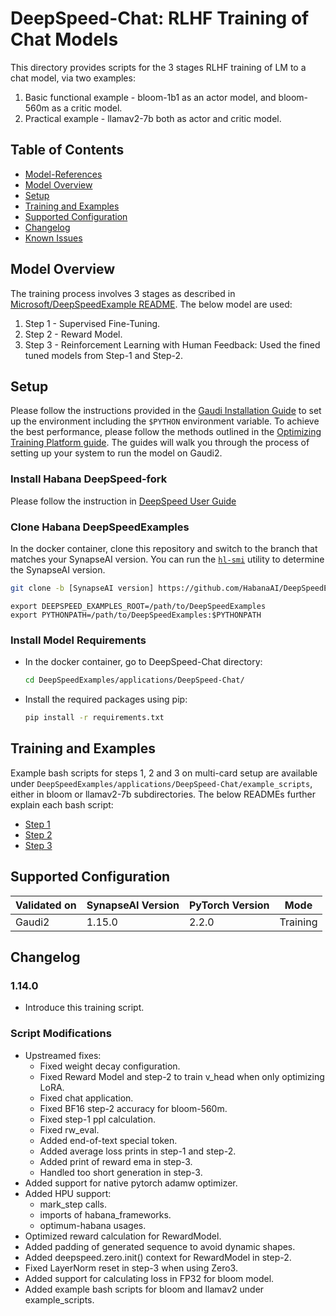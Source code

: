 # DeepSpeed-Chat: RLHF Training of Chat Models

This directory provides scripts for the 3 stages RLHF training of LM to a chat model, via two examples:
1. Basic functional example - bloom-1b1 as an actor model, and bloom-560m as a critic model.
2. Practical example - llamav2-7b both as actor and critic model.

## Table of Contents
* [Model-References](../../../../README.md)
* [Model Overview](#model-overview)
* [Setup](#setup)
* [Training and Examples](#training-and-examples)
* [Supported Configuration](#supported-configuration)
* [Changelog](#changelog)
* [Known Issues](#knownissues)

## Model Overview
The training process involves 3 stages as described in [Microsoft/DeepSpeedExample README](https://github.com/microsoft/DeepSpeedExamples/tree/master/applications/DeepSpeed-Chat#-demonstration-individual-step-fine-tuning).
The below model are used:
1. Step 1 - Supervised Fine-Tuning.
2. Step 2 - Reward Model.
3. Step 3 - Reinforcement Learning with Human Feedback: Used the fined tuned models from Step-1 and Step-2.

## Setup
Please follow the instructions provided in the [Gaudi Installation Guide](https://docs.habana.ai/en/latest/Installation_Guide/index.html)
to set up the environment including the `$PYTHON` environment variable. To achieve the best performance, please follow the methods outlined in the [Optimizing Training Platform guide](https://docs.habana.ai/en/latest/PyTorch/Model_Optimization_PyTorch/Optimization_in_Training_Platform.html).
The guides will walk you through the process of setting up your system to run the model on Gaudi2.

### Install Habana DeepSpeed-fork
Please follow the instruction in [DeepSpeed User Guide](https://docs.habana.ai/en/master/PyTorch/DeepSpeed/DeepSpeed_User_Guide/DeepSpeed_User_Guide.html)

### Clone Habana DeepSpeedExamples
In the docker container, clone this repository and switch to the branch that matches your SynapseAI version.
You can run the [`hl-smi`](https://docs.habana.ai/en/latest/System_Management_Tools_Guide/System_Management_Tools.html#hl-smi-utility-options) utility to determine the SynapseAI version.
```bash
git clone -b [SynapseAI version] https://github.com/HabanaAI/DeepSpeedExamples
```

```
export DEEPSPEED_EXAMPLES_ROOT=/path/to/DeepSpeedExamples
export PYTHONPATH=/path/to/DeepSpeedExamples:$PYTHONPATH

```

### Install Model Requirements
* In the docker container, go to DeepSpeed-Chat directory:
  ```bash
  cd DeepSpeedExamples/applications/DeepSpeed-Chat/
  ```

* Install the required packages using pip:
  ```bash
  pip install -r requirements.txt
  ```

## Training and Examples
Example bash scripts for steps 1, 2 and 3 on multi-card setup are available under `DeepSpeedExamples/applications/DeepSpeed-Chat/example_scripts`, either in bloom or llamav2-7b subdirectories. 
The below READMEs further explain each bash script:
* [Step 1](training/step1_supervised_finetuning/README.md)
* [Step 2](training/step2_reward_model_finetuning/README.md)
* [Step 3](training/step3_rlhf_finetuning/README.md)

## Supported Configuration
| Validated on  | SynapseAI Version | PyTorch Version | Mode |
|---------|-------------------|-----------------|-------------|
| Gaudi2  | 1.15.0            | 2.2.0           | Training |


## Changelog
### 1.14.0
* Introduce this training script.

### Script Modifications
- Upstreamed fixes:
  - Fixed weight decay configuration.
  - Fixed Reward Model and step-2 to train v_head when only optimizing LoRA.
  - Fixed chat application.
  - Fixed BF16 step-2 accuracy for bloom-560m.
  - Fixed step-1 ppl calculation.
  - Fixed rw_eval.
  - Added end-of-text special token.
  - Added average loss prints in step-1 and step-2.
  - Added print of reward ema in step-3.
  - Handled too short generation in step-3.
- Added support for native pytorch adamw optimizer.
- Added HPU support:
  - mark_step calls.
  - imports of habana_frameworks.
  - optimum-habana usages.
- Optimized reward calculation for RewardModel.
- Added padding of generated sequence to avoid dynamic shapes.
- Added deepspeed.zero.init() context for RewardModel in step-2.
- Fixed LayerNorm reset in step-3 when using Zero3.
- Added support for calculating loss in FP32 for bloom model.
- Added example bash scripts for bloom and llamav2 under example_scripts.
